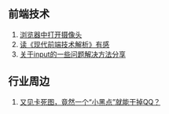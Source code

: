 ## 前端技术

1. [浏览器中打开摄像头](https://www.cnblogs.com/zzmiaow/p/9033894.html)
2. [读《现代前端技术解析》有感](https://www.cnblogs.com/st-leslie/p/8983006.html)
3. [关于input的一些问题解决方法分享](https://segmentfault.com/a/1190000014843602)

## 行业周边

1. [又见卡死图，竟然一个“小黑点”就能干掉QQ？](http://www.freebuf.com/articles/system/171435.html)



